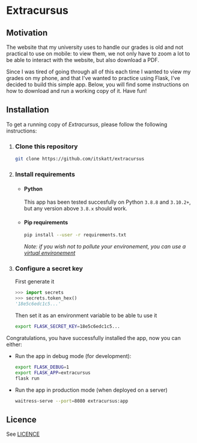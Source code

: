 # Extracursus

## Motivation

The website that my university uses to handle our grades is old and not practical to use
on mobile: to view them, we not only have to zoom a lot to be able to interact
with the website, but also download a PDF.

Since I was tired of going through all of this each time I wanted to view my grades on my
phone, and that I've wanted to practice using Flask, I've decided to build this simple
app. Below, you will find some instructions on how to download and run a working copy
of it. Have fun!

## Installation

To get a running copy of *Extracursus*, please follow the following instructions:

1. ### Clone this repository

   ```sh
   git clone https://github.com/itskatt/extracursus
   ```

2. ### Install requirements
   - #### Python
     This app has been tested succesfully on Python `3.8.8` and `3.10.2+`,
     but any version above `3.8.x` should work.

   - #### Pip requirements
   
      ```sh
      pip install --user -r requirements.txt
      ```

      *Note: if you wish not to pollute your environement, you can use a [virtual environement](https://docs.python.org/3/library/venv.html)*

3. ### Configure a secret key  
   First generate it

   ```py
   >>> import secrets
   >>> secrets.token_hex()
   '18e5c6edc1c5...'
   ```

   Then set it as an environment variable to be able tu use it

   ```sh
   export FLASK_SECRET_KEY=18e5c6edc1c5...
   ```

Congratulations, you have successfully installed the app, now you can either:
   - Run the app in debug mode (for development):
     
     ```sh
     export FLASK_DEBUG=1
     export FLASK_APP=extracursus
     flask run
     ```

   - Run the app in production mode (when deployed on a server)
     
     ```sh
     waitress-serve --port=8080 extracursus:app
     ```

## Licence

See [LICENCE](LICENCE)
